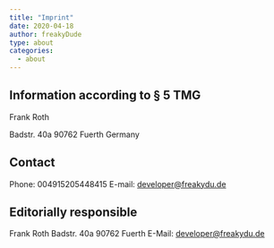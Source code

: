 ```yaml
---
title: "Imprint"
date: 2020-04-18
author: freakyDude
type: about
categories:
  - about
---
```


## Information according to § 5 TMG

Frank Roth

Badstr. 40a
90762 Fuerth
Germany

## Contact

Phone: 004915205448415
E-mail: developer@freakydu.de

## Editorially responsible

Frank Roth
Badstr. 40a
90762 Fuerth
E-Mail: developer@freakydu.de
